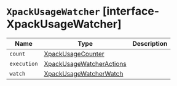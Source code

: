 # `XpackUsageWatcher` [interface-XpackUsageWatcher]

| Name | Type | Description |
| - | - | - |
| `count` | [XpackUsageCounter](./XpackUsageCounter.md) | &nbsp; |
| `execution` | [XpackUsageWatcherActions](./XpackUsageWatcherActions.md) | &nbsp; |
| `watch` | [XpackUsageWatcherWatch](./XpackUsageWatcherWatch.md) | &nbsp; |
